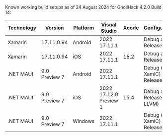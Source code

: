 Known working build setups as of 24 August 2024 for GnollHack 4.2.0 Build 14:

| Technology | Version       | Platform | Visual Studio           | Xcode | Configuration                |
| ---------- | ------------- | -------- |------------------------ | ----- | ---------------------------- |
| Xamarin    | 17.11.0.94    | Android  | 2022 17.11.1            |       | Debug and Release            |
| Xamarin    | 17.11.0.94    | iOS      | 2022 17.11.1            | 15.2  | Debug and Release            |
| .NET MAUI  | 9.0 Preview 7 | Android  | 2022 17.11.1            |       | Debug (no XamlC) and Release |
| .NET MAUI  | 9.0 Preview 7 | iOS      | 2022 17.12.0 Preview 1  | 15.4  | Debug and Release (no LLVM)  |
| .NET MAUI  | 9.0 Preview 7 | Windows  | 2022 17.11.1            |       | Debug (no XamlC) and Release |

